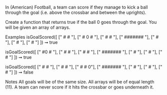 In (American) Football, a team can score if they manage to kick a ball through the goal (i.e. above the crossbar and between the uprights).

Create a function that returns true if the ball 0 goes through the goal. You will be given an array of arrays.

Examples
isGoalScored([
  ["  #     #  "],
  ["  #  0  #  "],
  ["  #     #  "],
  ["  #######  "],
  ["     #     "],
  ["     #     "],
  ["     #     "]
]) ➞ true

isGoalScored([
  ["  #0    #  "],
  ["  #     #  "],
  ["  #     #  "],
  ["  #######  "],
  ["     #     "],
  ["     #     "],
  ["     #     "]
]) ➞ true

isGoalScored([
  ["  #     #  "],
  ["  #     #  "],
  ["  #     # 0"],
  ["  #######  "],
  ["     #     "],
  ["     #     "],
  ["     #     "]
]) ➞ false

Notes
All goals will be of the same size.
All arrays will be of equal length (11).
A team can never score if it hits the crossbar or goes underneath it.